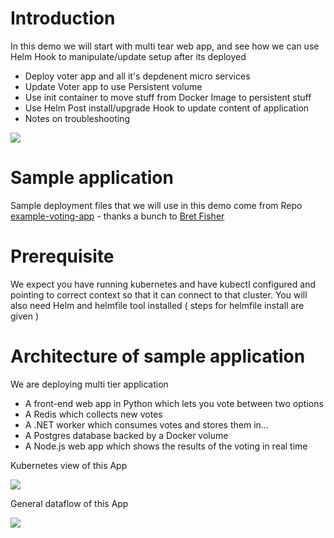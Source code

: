 # Introduction 

In this demo we will start with multi tear web app, and see how we can use Helm Hook to manipulate/update setup after its deployed 

- Deploy voter app and all it's depdenent micro services 
- Update Voter app to use Persistent volume 
- Use init container to move stuff from Docker Image to persistent stuff
- Use Helm Post install/upgrade Hook to update content of application 
- Notes on troubleshooting 

![](https://i.ibb.co/hFRCb4g/cat-vs-dog-animation.gif)

# Sample application

Sample deployment files that we will use in this demo come from Repo [example-voting-app](https://github.com/dockersamples/example-voting-app) - thanks a bunch to [Bret Fisher](https://github.com/BretFisher)

# Prerequisite

We expect you have running kubernetes and have kubectl configured and pointing to correct context so that it can connect to that cluster.
You will also need Helm and helmfile tool installed ( steps for helmfile install are given ) 

# Architecture of sample application  

We are deploying multi tier application 

- A front-end web app in Python which lets you vote between two options
- A Redis which collects new votes
- A .NET worker which consumes votes and stores them in…
- A Postgres database backed by a Docker volume
- A Node.js web app which shows the results of the voting in real time

Kubernetes view of this App

![](https://i.ibb.co/9yVvQ5p/voterapp.png)

General dataflow of this App

![](https://github.com/dockersamples/example-voting-app/blob/3accda954e7c79ca4d90c83100df0d827df0770d/architecture.excalidraw.png?raw=true)

